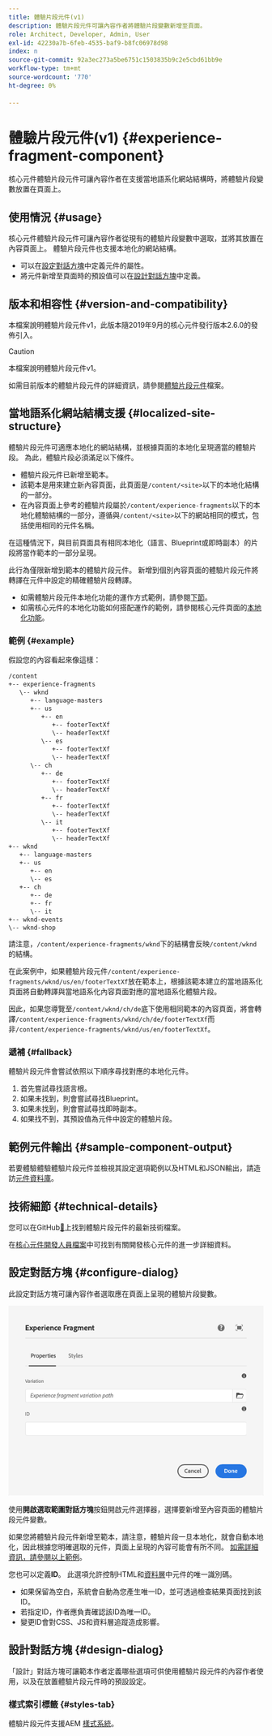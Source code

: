 ```yaml
---
title: 體驗片段元件(v1)
description: 體驗片段元件可讓內容作者將體驗片段變數新增至頁面。
role: Architect, Developer, Admin, User
exl-id: 42230a7b-6feb-4535-baf9-b8fc06978d98
index: n
source-git-commit: 92a3ec273a5be6751c1503835b9c2e5cbd61bb9e
workflow-type: tm+mt
source-wordcount: '770'
ht-degree: 0%

---
```



# 體驗片段元件(v1) {#experience-fragment-component}

核心元件體驗片段元件可讓內容作者在支援當地語系化網站結構時，將體驗片段變數放置在頁面上。

## 使用情況 {#usage}

核心元件體驗片段元件可讓內容作者從現有的體驗片段變數中選取，並將其放置在內容頁面上。 體驗片段元件也支援本地化的網站結構。

* 可以在[設定對話方塊](#configure-dialog)中定義元件的屬性。
* 將元件新增至頁面時的預設值可以在[設計對話方塊](#design-dialog)中定義。

## 版本和相容性 {#version-and-compatibility}

本檔案說明體驗片段元件v1，此版本隨2019年9月的核心元件發行版本2.6.0的發佈引入。

>[!CAUTION]
>
>本檔案說明體驗片段元件v1。
>
>如需目前版本的體驗片段元件的詳細資訊，請參閱[體驗片段元件](/help/components/experience-fragment.md)檔案。

## 當地語系化網站結構支援 {#localized-site-structure}

體驗片段元件可適應本地化的網站結構，並根據頁面的本地化呈現適當的體驗片段。 為此，體驗片段必須滿足以下條件。

* 體驗片段元件已新增至範本。
* 該範本是用來建立新內容頁面，此頁面是`/content/<site>`以下的本地化結構的一部分。
* 在內容頁面上參考的體驗片段屬於`/content/experience-fragments`以下的本地化體驗結構的一部分，遵循與`/content/<site>`以下的網站相同的模式，包括使用相同的元件名稱。

在這種情況下，與目前頁面具有相同本地化（語言、Blueprint或即時副本）的片段將當作範本的一部分呈現。

此行為僅限新增到範本的體驗片段元件。 新增到個別內容頁面的體驗片段元件將轉譯在元件中設定的精確體驗片段轉譯。

* 如需體驗片段元件本地化功能的運作方式範例，請參閱[下節](#example)。
* 如需核心元件的本地化功能如何搭配運作的範例，請參閱核心元件頁面的[本地化功能](/help/get-started/localization.md)。

### 範例 {#example}

假設您的內容看起來像這樣：

```
/content
+-- experience-fragments
   \-- wknd
      +-- language-masters
      +-- us
         +-- en
            +-- footerTextXf
            \-- headerTextXf
         \-- es
            +-- footerTextXf
            \-- headerTextXf
      \-- ch
         +-- de
            +-- footerTextXf
            \-- headerTextXf
         +-- fr
            +-- footerTextXf
            \-- headerTextXf
         \-- it
            +-- footerTextXf
            \-- headerTextXf
+-- wknd
   +-- language-masters
   +-- us
      +-- en
      \-- es
   +-- ch
      +-- de
      +-- fr
      \-- it
+-- wknd-events
\-- wknd-shop
```

請注意，`/content/experience-fragments/wknd`下的結構會反映`/content/wknd`的結構。

在此案例中，如果體驗片段元件`/content/experience-fragments/wknd/us/en/footerTextXf`放在範本上，根據該範本建立的當地語系化頁面將自動轉譯與當地語系化內容頁面對應的當地語系化體驗片段。

因此，如果您導覽至`/content/wknd/ch/de`底下使用相同範本的內容頁面，將會轉譯`/content/experience-fragments/wknd/ch/de/footerTextXf`而非`/content/experience-fragments/wknd/us/en/footerTextXf`。

### 遞補 {#fallback}

體驗片段元件會嘗試依照以下順序尋找對應的本地化元件。

1. 首先嘗試尋找語言根。
1. 如果未找到，則會嘗試尋找Blueprint。
1. 如果未找到，則會嘗試尋找即時副本。
1. 如果找不到，其預設值為元件中設定的體驗片段。

## 範例元件輸出 {#sample-component-output}

若要體驗體驗體驗片段元件並檢視其設定選項範例以及HTML和JSON輸出，請造訪[元件資料庫](https://adobe.com/go/aem_cmp_library_xf)。

## 技術細節 {#technical-details}

您可以在GitHub[&#128279;](https://adobe.com/go/aem_cmp_tech_xf_v1_tw)上找到體驗片段元件的最新技術檔案。

在[核心元件開發人員檔案](/help/developing/overview.md)中可找到有關開發核心元件的進一步詳細資料。

## 設定對話方塊 {#configure-dialog}

此設定對話方塊可讓內容作者選取應在頁面上呈現的體驗片段變數。

![體驗片段元件的編輯對話方塊](/help/assets/experience-fragment-edit.png)

使用&#x200B;**開啟選取範圍對話方塊**&#x200B;按鈕開啟元件選擇器，選擇要新增至內容頁面的體驗片段元件變數。

如果您將體驗片段元件新增至範本，請注意，體驗片段一旦本地化，就會自動本地化，因此根據您明確選取的元件，頁面上呈現的內容可能會有所不同。 [如需詳細資訊，請參閱以上範例](#example)。

您也可以定義&#x200B;**ID**。 此選項允許控制HTML和[資料層](/help/developing/data-layer/overview.md)中元件的唯一識別碼。

* 如果保留為空白，系統會自動為您產生唯一ID，並可透過檢查結果頁面找到該ID。
* 若指定ID，作者應負責確認該ID為唯一ID。
* 變更ID會對CSS、JS和資料層追蹤造成影響。

## 設計對話方塊 {#design-dialog}

「設計」對話方塊可讓範本作者定義哪些選項可供使用體驗片段元件的內容作者使用，以及在放置體驗片段元件時的預設設定。

### 樣式索引標籤 {#styles-tab}

體驗片段元件支援AEM [樣式系統](/help/get-started/authoring.md#component-styling)。
